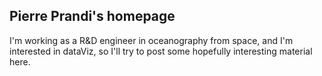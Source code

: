 ## Pierre Prandi's homepage

I'm working as a R&D engineer in oceanography from space, and I'm interested in dataViz, so I'll try to post 
some hopefully interesting material here.
